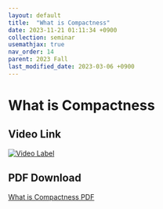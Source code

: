 ```yaml
---
layout: default
title:  "What is Compactness"
date: 2023-11-21 01:11:34 +0900
collection: seminar
usemathjax: true
nav_order: 14
parent: 2023 Fall
last_modified_date: 2023-03-06 +0900
---
```

# What is Compactness
<!-- ## <center> Abstract </center>
Francis Guthrie claimed in 1852 the four color problem. We
proof two essential lemmas and then solve six color problem. We expand
the proof of six color problem into five, four color problem. Kempe
published this proof in 1879. However the flaw was discovered in 1890
by Heawood. Although flawed, Kempe’s idea was used as one of a basic
tool. -->
## Video Link

[![Video Label](https://img.youtube.com/vi/Nu9tENYkAJk/hqdefault.jpg)](https://youtu.be/Nu9tENYkAJk)

## PDF Download

<a target='_blank' href='download/cpt.pdf'>What is Compactness PDF</a>